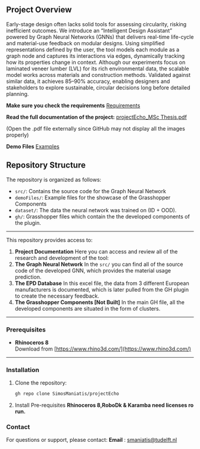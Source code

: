 ## Project Overview

Early-stage design often lacks solid tools for assessing circularity, risking inefficient outcomes. We introduce an “Intelligent Design Assistant” powered by Graph Neural Networks (GNNs) that delivers real-time life-cycle and material-use feedback on modular designs. Using simplified representations defined by the user, the tool models each module as a graph node and captures its interactions via edges, dynamically tracking how its properties change in context. Although our experiments focus on laminated veneer lumber (LVL) for its rich environmental data, the scalable model works across materials and construction methods. Validated against similar data, it achieves 85–90% accuracy, enabling designers and stakeholders to explore sustainable, circular decisions long before detailed planning.

**Make sure you check the requirements**
[Requirements](https://github.com/SimosManiatis/projectEcho/blob/main/requirements.txt)

**Read the full documentation of the project:**
[projectEcho_MSc Thesis.pdf](https://github.com/SimosManiatis/projectEcho/blob/main/projectEcho_MSc%20Thesis.pdf)

(Open the .pdf file externally since GitHub may not display all the images properly)

**Demo Files**
[Examples](https://github.com/SimosManiatis/projectEcho/tree/main/demoFiles)

## Repository Structure

The repository is organized as follows:
- `src/`: Contains the source code for the Graph Neural Network
- `demoFiles/`: Example files for the showcase of the Grasshopper Components
- `dataset/`: The data the neural network was trained on (ID + OOD).
- `gh/`: Grasshopper files which contain the the developed components of the plugin.

---

This repository provides access to:

1) **Project Documentation**
Here you can access and review all of the research and development of the tool:
2) **The Graph Neural Network**
In the  `src/` you can find all of the source code of the developed GNN, which provides the material usage prediction.
3) **The EPD Database**
In this excel file, the data from 3 different European manufacturers is documented, which is later pulled from the GH plugin to create the necessary feedback.
4) **The Grasshopper Components [Not Built]**
In the main GH file, all the developed components are situated in the form of clusters.

---

### Prerequisites

- **Rhinoceros 8**  
  Download from [https://www.rhino3d.com/](https://www.rhino3d.com/)

---

### Installation

1. Clone the repository:
   ```bash
   gh repo clone SimosManiatis/projectEcho

2. Install Pre-requisites
**Rhinoceros 8,RoboDk & Karamba need licenses ro run.**

### Contact

For questions or support, please contact:
**Email** : smaniatis@tudelft.nl 

